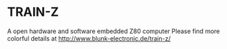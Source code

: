 # TRAIN-Z
A open hardware and software embedded Z80 computer
Please find more colorful details at
http://www.blunk-electronic.de/train-z/
